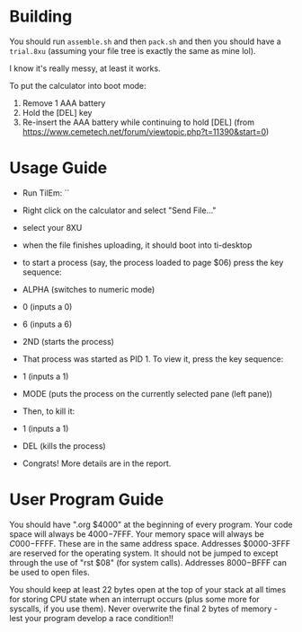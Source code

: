 # Building

You should run `assemble.sh` and then `pack.sh` and then you should have a `trial.8xu` (assuming your file tree is exactly the same as mine lol).

I know it's really messy, at least it works.

To put the calculator into boot mode:
1) Remove 1 AAA battery
2) Hold the [DEL] key
3) Re-insert the AAA battery while continuing to hold [DEL]
(from https://www.cemetech.net/forum/viewtopic.php?t=11390&start=0)

# Usage Guide

 - Run TilEm: ``

 - Right click on the calculator and select "Send File..."

 - select your 8XU

 - when the file finishes uploading, it should boot into ti-desktop

 - to start a process (say, the process loaded to page $06) press the key sequence:

 - ALPHA (switches to numeric mode)

 - 0 (inputs a 0)

 - 6 (inputs a 6)

 - 2ND (starts the process)

 - That process was started as PID 1. To view it, press the key sequence:

 - 1 (inputs a 1)

 - MODE (puts the process on the currently selected pane (left pane))

 - Then, to kill it:

 - 1 (inputs a 1)

 - DEL (kills the process)

 - Congrats! More details are in the report.

# User Program Guide

You should have ".org $4000" at the beginning of every program. Your code space will always be $4000-$7FFF. Your memory space will always be $C000-$FFFF. These are in the same address space. Addresses $0000-3FFF are reserved for the operating system. It should not be jumped to except through the use of "rst $08" (for system calls). Addresses $8000-$BFFF can be used to open files.

You should keep at least 22 bytes open at the top of your stack at all times for storing CPU state when an interrupt occurs (plus some more for syscalls, if you use them). Never overwrite the final 2 bytes of memory - lest your program develop a race condition!!
